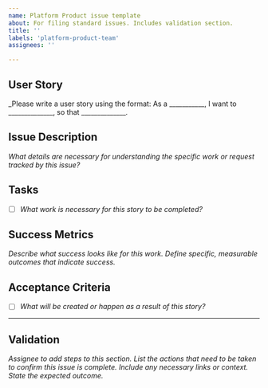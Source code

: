 ```yaml
---
name: Platform Product issue template
about: For filing standard issues. Includes validation section.
title: ''
labels: 'platform-product-team'
assignees: ''

---
```


## User Story
_Please write a user story using the format: As a ___________, I want to ______________, so that _______________._

## Issue Description
_What details are necessary for understanding the specific work or request tracked by this issue?_

## Tasks
- [ ] _What work is necessary for this story to be completed?_

## Success Metrics
_Describe what success looks like for this work. Define specific, measurable outcomes that indicate success._

## Acceptance Criteria
- [ ] _What will be created or happen as a result of this story?_
---

## Validation
_Assignee to add steps to this section. List the actions that need to be taken to confirm this issue is complete. Include any necessary links or context. State the expected outcome._
